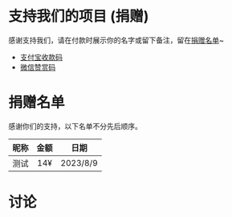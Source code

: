 <head>
<link rel="stylesheet" href="https://unpkg.com/gitalk/dist/gitalk.css">
<script src="https://unpkg.com/gitalk/dist/gitalk.min.js"></script>
</head>

# 支持我们的项目 (捐赠)
感谢支持我们，请在付款时展示你的名字或留下备注，留在[捐赠名单](#捐赠名单)~

- [支付宝收款码](/assets/img/alipay.jpg)
- [微信赞赏码](/assets/img/wechat_reward_qrcode.png)

# 捐赠名单
感谢你们的支持，以下名单不分先后顺序。

| 昵称 | 金额 | 日期 |
|:--:|:--:|:--:|
|测试|14¥|2023/8/9|

# 讨论
<div id="gitalk-container">
    <script>
        var gitalk = new Gitalk({
        clientID: 'IDcc29b6d3bc48878eca84',
        clientSecret: 'ec2ae5df7abcdebd1418b6b5b36518f7f97da6e7',
        repo: 'GitHub repo',
        owner: 'mcxiaolan',
        admin: ['mcxiaolan'],
        id: location.pathname,      // Ensure uniqueness and length less than 50
        distractionFreeMode: false  // Facebook-like distraction free mode
    })
    gitalk.render('gitalk-container')
    </script>
</div>